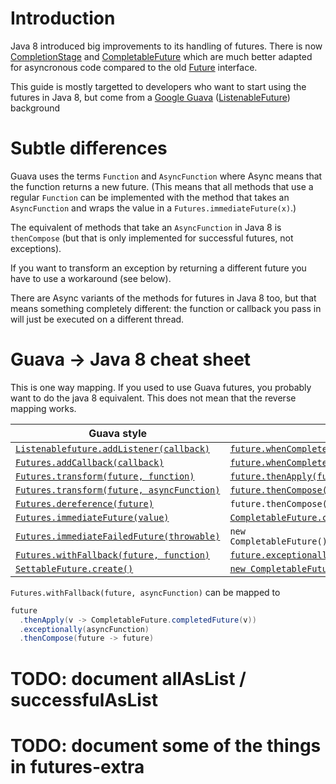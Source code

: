 # Introduction

Java 8 introduced big improvements to its handling of futures.
There is now [CompletionStage](https://docs.oracle.com/javase/8/docs/api/java/util/concurrent/CompletionStage.html)
and [CompletableFuture](https://docs.oracle.com/javase/8/docs/api/java/util/concurrent/CompletableFuture.html) which are much better
adapted for asyncronous code compared to
the old [Future](https://docs.oracle.com/javase/8/docs/api/java/util/concurrent/Future.html) interface.

This guide is mostly targetted to developers who want to start using the futures
in Java 8, but come from a [Google Guava](https://github.com/google/guava)
([ListenableFuture](https://github.com/google/guava/blob/master/guava/src/com/google/common/util/concurrent/ListenableFuture.java)) background

# Subtle differences

Guava uses the terms `Function` and `AsyncFunction` where Async means that the
function returns a new future. (This means that all methods that use a regular
`Function` can be implemented with the method that takes an `AsyncFunction` and
wraps the value in a `Futures.immediateFuture(x)`.)

The equivalent of methods that take an `AsyncFunction` in Java 8 is
`thenCompose` (but that is only implemented for successful futures, not exceptions).

If you want to transform an exception by returning a different future you
have to use a workaround (see below).

There are Async variants of the methods for futures in Java 8 too, but
that means something completely different: the function or callback you pass in
will just be executed on a different thread.

# Guava -> Java 8 cheat sheet

This is one way mapping. If you used to use Guava futures, you probably want to
do the java 8 equivalent. This does not mean that the reverse mapping works.

| Guava style | Java 8 style |
|---|---|
| [`Listenablefuture.addListener(callback)`](http://docs.guava-libraries.googlecode.com/git/javadoc/com/google/common/util/concurrent/ListenableFuture.html#addListener%28java.lang.Runnable,%20java.util.concurrent.Executor%29) | [`future.whenComplete(callback)`](https://docs.oracle.com/javase/8/docs/api/java/util/concurrent/CompletionStage.html#whenComplete-java.util.function.BiConsumer-) |
| [`Futures.addCallback(callback)`](http://docs.guava-libraries.googlecode.com/git/javadoc/com/google/common/util/concurrent/Futures.html#addCallback%28com.google.common.util.concurrent.ListenableFuture,%20com.google.common.util.concurrent.FutureCallback%29) | [`future.whenComplete(callback)`](https://docs.oracle.com/javase/8/docs/api/java/util/concurrent/CompletionStage.html#whenComplete-java.util.function.BiConsumer-) |
| [`Futures.transform(future, function)`](http://docs.guava-libraries.googlecode.com/git/javadoc/com/google/common/util/concurrent/Futures.html#transform%28com.google.common.util.concurrent.ListenableFuture,%20com.google.common.base.Function%29) | [`future.thenApply(function)`](https://docs.oracle.com/javase/8/docs/api/java/util/concurrent/CompletionStage.html#thenApply-java.util.function.Function-)  |
| [`Futures.transform(future, asyncFunction)`](http://docs.guava-libraries.googlecode.com/git/javadoc/com/google/common/util/concurrent/Futures.html#transform%28com.google.common.util.concurrent.ListenableFuture,%20com.google.common.util.concurrent.AsyncFunction%29) | [`future.thenCompose(function)`](https://docs.oracle.com/javase/8/docs/api/java/util/concurrent/CompletionStage.html#thenCompose-java.util.function.Function-)  |
| [`Futures.dereference(future)`](http://docs.guava-libraries.googlecode.com/git/javadoc/com/google/common/util/concurrent/Futures.html#dereference%28com.google.common.util.concurrent.ListenableFuture%29) | `future.thenCompose(future -> future)`  |
| [`Futures.immediateFuture(value)`](http://docs.guava-libraries.googlecode.com/git/javadoc/com/google/common/util/concurrent/Futures.html#immediateFuture%28V%29) | [`CompletableFuture.completedFuture(value)`](https://docs.oracle.com/javase/8/docs/api/java/util/concurrent/CompletableFuture.html#completedFuture-U-)  |
| [`Futures.immediateFailedFuture(throwable)`](http://docs.guava-libraries.googlecode.com/git/javadoc/com/google/common/util/concurrent/Futures.html#immediateFailedFuture%28java.lang.Throwable%29) | `new CompletableFuture().completeExceptionally(throwable)`  |
| [`Futures.withFallback(future, function)`](http://docs.guava-libraries.googlecode.com/git/javadoc/com/google/common/util/concurrent/Futures.html#withFallback%28com.google.common.util.concurrent.ListenableFuture,%20com.google.common.util.concurrent.FutureFallback%29) | [`future.exceptionally(function)`](https://docs.oracle.com/javase/8/docs/api/java/util/concurrent/CompletionStage.html#exceptionally-java.util.function.Function-)  |
| [`SettableFuture.create()`](http://docs.guava-libraries.googlecode.com/git/javadoc/com/google/common/util/concurrent/SettableFuture.html#create%28%29) | [`new CompletableFuture()`](https://docs.oracle.com/javase/8/docs/api/java/util/concurrent/CompletableFuture.html#CompletableFuture--)  |

`Futures.withFallback(future, asyncFunction)` can be mapped to
```java
future
  .thenApply(v -> CompletableFuture.completedFuture(v))
  .exceptionally(asyncFunction)
  .thenCompose(future -> future)
```

# TODO: document allAsList / successfulAsList
# TODO: document some of the things in futures-extra

